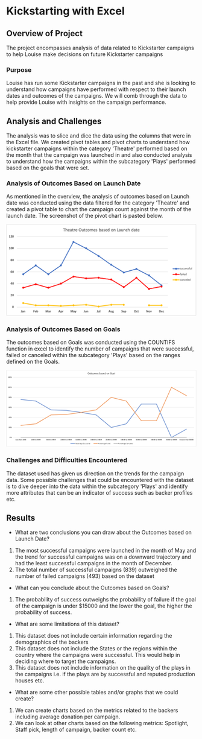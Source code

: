 # Kickstarting with Excel

## Overview of Project
The project encompasses analysis of data related to Kickstarter campaigns to help Louise make decisions on future Kickstarter campaigns

### Purpose
Louise has run some Kickstarter campaigns in the past and she is looking to understand how campaigns have performed with respect to their launch dates and outcomes of the campaigns. We will comb through the data to help provide Louise with insights on the campaign performance.

## Analysis and Challenges
The analysis was to slice and dice the data using the columns that were in the Excel file. We created pivot tables and pivot charts to understand how kickstarter campaigns within the category 'Theatre' performed based on the month that the campaign was launched in and also conducted analysis to understand how the campaigns within the subcategory 'Plays' performed based on the goals that were set. 

### Analysis of Outcomes Based on Launch Date
As mentioned in the overview, the analysis of outcomes based on Launch date was conducted using the data filtered for the category 'Theatre' and created a pivot table to chart the campaign count against the month of the launch date. The screenshot of the pivot chart is pasted below. 

![Theatre_Outcomes_vs_Launch_date](https://github.com/dkatragadda/kickstarter-analysis/blob/main/Resources/Theatre_Outcomes_vs_Launch.png)

### Analysis of Outcomes Based on Goals
The outcomes based on Goals was conducted using the COUNTIFS function in excel to identify the number of campaigns that were successful, failed or canceled within the subcategory 'Plays' based on the ranges defined on the Goals. 

![Outcomes_Based_on_Goals](https://github.com/dkatragadda/kickstarter-analysis/blob/main/Resources/Outcomes_vs_Goals.png)

### Challenges and Difficulties Encountered
The dataset used has given us direction on the trends for the campaign data. Some possible challenges that could be encountered with the dataset is to dive deeper into the data within the subcategory 'Plays' and identify more attributes that can be an indicator of success such as backer profiles etc. 


## Results

- What are two conclusions you can draw about the Outcomes based on Launch Date?
1. The most successful campaigns were launched in the month of May and the trend for successful campaigns was on a downward trajectory and had the least successful campaigns in the month of December.
2. The total number of successful campaigns (839) outweighed the number of failed campaigns (493) based on the dataset

- What can you conclude about the Outcomes based on Goals?
1. The probability of success outweighs the probability of failure if the goal of the campaign is under $15000 and the lower the goal, the higher the probability of success. 

- What are some limitations of this dataset?
1. This dataset does not include certain information regarding the demographics of the backers
2. This dataset does not include the States or the regions within the country where the campaigns were successful. This would help in deciding where to target the campaigns. 
3. This dataset does not include information on the quality of the plays in the campaigns i.e. if the plays are by successful and reputed production houses etc. 

- What are some other possible tables and/or graphs that we could create?
1. We can create charts based on the metrics related to the backers including average donation per campaign.
2. We can look at other charts based on the following metrics: Spotlight, Staff pick, length of campaign, backer count etc.
